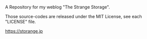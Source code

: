 A Repository for my weblog "The Strange Storage".

Those source-codes are released under the MIT License, see each "LICENSE" file.

https://storange.jp
